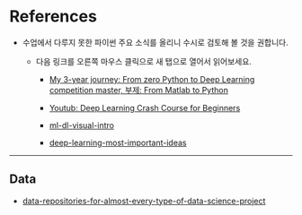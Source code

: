 # References

- 수업에서 다루지 못한 파이썬 주요 소식를 올리니 수시로 검토해 볼 것을 권합니다.  
  - 다음 링크를 오른쪽 마우스 클릭으로 새 탭으로 열어서 읽어보세요.  

    - [My 3-year journey: From zero Python to Deep Learning competition master, 부제: From Matlab to Python](https://towardsdatascience.com/my-3-year-journey-from-zero-python-to-deep-learning-competition-master-6605c188eec7)
    
    - [Youtub: Deep Learning Crash Course for Beginners](https://www.youtube.com/watch?v=VyWAvY2CF9c&feature=youtu.be)
    
    - [ml-dl-visual-intro](https://www.infoq.com/presentations/ml-dl-visual-intro/)
    
    - [deep-learning-most-important-ideas](https://dennybritz.com/blog/deep-learning-most-important-ideas/)

---

## Data

* [data-repositories-for-almost-every-type-of-data-science-project](https://towardsdatascience.com/data-repositories-for-almost-every-type-of-data-science-project-7aa2f98128b)

